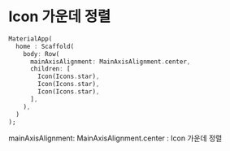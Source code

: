 # Icon 가운데 정렬

```dart
MaterialApp(
  home : Scaffold(
    body: Row(
      mainAxisAlignment: MainAxisAlignment.center,
      children: [
        Icon(Icons.star),
        Icon(Icons.star),
        Icon(Icons.star),
      ],
    ),
  )
);
```

mainAxisAlignment: MainAxisAlignment.center : Icon 가운데 정렬
